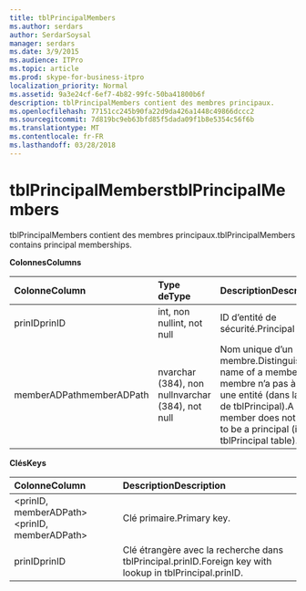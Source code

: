 ```yaml
---
title: tblPrincipalMembers
ms.author: serdars
author: SerdarSoysal
manager: serdars
ms.date: 3/9/2015
ms.audience: ITPro
ms.topic: article
ms.prod: skype-for-business-itpro
localization_priority: Normal
ms.assetid: 9a3e24cf-6ef7-4b82-99fc-50ba41800b6f
description: tblPrincipalMembers contient des membres principaux.
ms.openlocfilehash: 77151cc245b90fa22d9da426a1448c49866dccc2
ms.sourcegitcommit: 7d819bc9eb63bfd85f5dada09f1b8e5354c56f6b
ms.translationtype: MT
ms.contentlocale: fr-FR
ms.lasthandoff: 03/28/2018
---
```

# <a name="tblprincipalmembers"></a><span data-ttu-id="0eec7-103">tblPrincipalMembers</span><span class="sxs-lookup"><span data-stu-id="0eec7-103">tblPrincipalMembers</span></span>
 
<span data-ttu-id="0eec7-104">tblPrincipalMembers contient des membres principaux.</span><span class="sxs-lookup"><span data-stu-id="0eec7-104">tblPrincipalMembers contains principal memberships.</span></span>
  
<span data-ttu-id="0eec7-105">**Colonnes**</span><span class="sxs-lookup"><span data-stu-id="0eec7-105">**Columns**</span></span>

|<span data-ttu-id="0eec7-106">**Colonne**</span><span class="sxs-lookup"><span data-stu-id="0eec7-106">**Column**</span></span>|<span data-ttu-id="0eec7-107">**Type de**</span><span class="sxs-lookup"><span data-stu-id="0eec7-107">**Type**</span></span>|<span data-ttu-id="0eec7-108">**Description**</span><span class="sxs-lookup"><span data-stu-id="0eec7-108">**Description**</span></span>|
|:-----|:-----|:-----|
|<span data-ttu-id="0eec7-109">prinID</span><span class="sxs-lookup"><span data-stu-id="0eec7-109">prinID</span></span>  <br/> |<span data-ttu-id="0eec7-110">int, non null</span><span class="sxs-lookup"><span data-stu-id="0eec7-110">int, not null</span></span>  <br/> |<span data-ttu-id="0eec7-111">ID d’entité de sécurité.</span><span class="sxs-lookup"><span data-stu-id="0eec7-111">Principal ID.</span></span>  <br/> |
|<span data-ttu-id="0eec7-112">memberADPath</span><span class="sxs-lookup"><span data-stu-id="0eec7-112">memberADPath</span></span>  <br/> |<span data-ttu-id="0eec7-113">nvarchar (384), non null</span><span class="sxs-lookup"><span data-stu-id="0eec7-113">nvarchar (384), not null</span></span>  <br/> |<span data-ttu-id="0eec7-114">Nom unique d’un membre.</span><span class="sxs-lookup"><span data-stu-id="0eec7-114">Distinguished name of a member.</span></span> <span data-ttu-id="0eec7-115">Un membre n’a pas à être une entité (dans la table de tblPrincipal).</span><span class="sxs-lookup"><span data-stu-id="0eec7-115">A member does not have to be a principal (in tblPrincipal table).</span></span>  <br/> |
   
<span data-ttu-id="0eec7-116">**Clés**</span><span class="sxs-lookup"><span data-stu-id="0eec7-116">**Keys**</span></span>

|<span data-ttu-id="0eec7-117">**Colonne**</span><span class="sxs-lookup"><span data-stu-id="0eec7-117">**Column**</span></span>|<span data-ttu-id="0eec7-118">**Description**</span><span class="sxs-lookup"><span data-stu-id="0eec7-118">**Description**</span></span>|
|:-----|:-----|
|<span data-ttu-id="0eec7-119">\<prinID, memberADPath\></span><span class="sxs-lookup"><span data-stu-id="0eec7-119">\<prinID, memberADPath\></span></span>  <br/> |<span data-ttu-id="0eec7-120">Clé primaire.</span><span class="sxs-lookup"><span data-stu-id="0eec7-120">Primary key.</span></span>  <br/> |
|<span data-ttu-id="0eec7-121">prinID</span><span class="sxs-lookup"><span data-stu-id="0eec7-121">prinID</span></span>  <br/> |<span data-ttu-id="0eec7-122">Clé étrangère avec la recherche dans tblPrincipal.prinID.</span><span class="sxs-lookup"><span data-stu-id="0eec7-122">Foreign key with lookup in tblPrincipal.prinID.</span></span>  <br/> |
   

